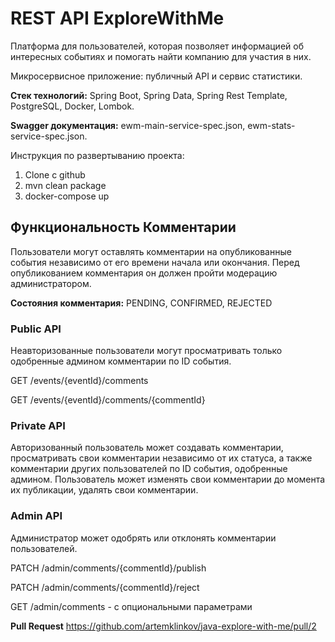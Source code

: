 # REST API ExploreWithMe

Платформа для пользователей, которая позволяет информацией об интересных событиях и помогать найти компанию для участия
в них.

Микросервисное приложение: публичный API и сервис статистики.

**Стек технологий:** Spring Boot, Spring Data, Spring Rest Template, PostgreSQL, Docker, Lombok.

**Swagger документация:**
ewm-main-service-spec.json, ewm-stats-service-spec.json.

Инструкция по развертыванию проекта:

1. Clone c github
2. mvn clean package
3. docker-compose up

## Функциональность Комментарии
Пользователи могут оставлять комментарии на опубликованные события независимо от его времени начала или окончания.
Перед опубликованием комментария он должен пройти модерацию администратором.

**Состояния комментария:** PENDING, CONFIRMED, REJECTED

### Public API
Неавторизованные пользователи могут просматривать только одобренные админом комментарии по ID события.

GET /events/{eventId}/comments

GET /events/{eventId}/comments/{commentId}

### Private API
Авторизованный пользователь может создавать комментарии, просматривать свои комментарии независимо от их статуса,
а также комментарии других пользователей по ID события, одобренные админом.
Пользователь может изменять свои комментарии до момента их публикации, удалять свои комментарии.

### Admin API
Администратор может одобрять или отклонять комментарии пользователей.

PATCH /admin/comments/{commentId}/publish

PATCH /admin/comments/{commentId}/reject

GET /admin/comments - с опциональными параметрами

**Pull Request** https://github.com/artemklinkov/java-explore-with-me/pull/2